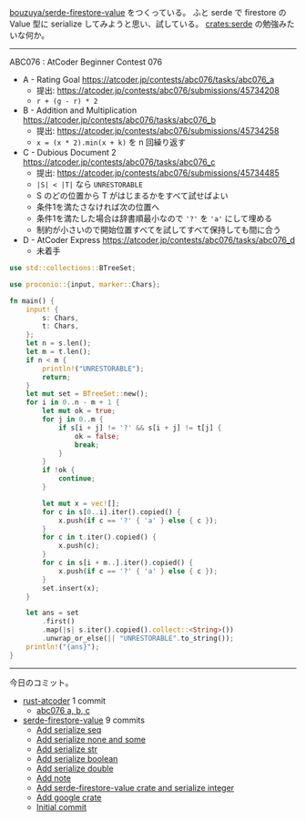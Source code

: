 [bouzuya/serde-firestore-value] をつくっている。 ふと serde で firestore の Value 型に serialize してみようと思い、試している。 [crates:serde] の勉強みたいな何か。

---

ABC076 : AtCoder Beginner Contest 076

- A - Rating Goal
  <https://atcoder.jp/contests/abc076/tasks/abc076_a>
  - 提出: <https://atcoder.jp/contests/abc076/submissions/45734208>
  - `r + (g - r) * 2`
- B - Addition and Multiplication
  <https://atcoder.jp/contests/abc076/tasks/abc076_b>
  - 提出: <https://atcoder.jp/contests/abc076/submissions/45734258>
  - `x = (x * 2).min(x + k)` を n 回繰り返す
- C - Dubious Document 2
  <https://atcoder.jp/contests/abc076/tasks/abc076_c>
  - 提出: <https://atcoder.jp/contests/abc076/submissions/45734485>
  - `|S| < |T|` なら `UNRESTORABLE`
  - S のどの位置から T がはじまるかをすべて試せばよい
  - 条件1を満たさなければ次の位置へ
  - 条件1を満たした場合は辞書順最小なので `'?'` を `'a'` にして埋める
  - 制約が小さいので開始位置すべてを試してすべて保持しても間に合う
- D - AtCoder Express
  <https://atcoder.jp/contests/abc076/tasks/abc076_d>
  - 未着手

```rust
use std::collections::BTreeSet;

use proconio::{input, marker::Chars};

fn main() {
    input! {
        s: Chars,
        t: Chars,
    };
    let n = s.len();
    let m = t.len();
    if n < m {
        println!("UNRESTORABLE");
        return;
    }
    let mut set = BTreeSet::new();
    for i in 0..n - m + 1 {
        let mut ok = true;
        for j in 0..m {
            if s[i + j] != '?' && s[i + j] != t[j] {
                ok = false;
                break;
            }
        }
        if !ok {
            continue;
        }

        let mut x = vec![];
        for c in s[0..i].iter().copied() {
            x.push(if c == '?' { 'a' } else { c });
        }
        for c in t.iter().copied() {
            x.push(c);
        }
        for c in s[i + m..].iter().copied() {
            x.push(if c == '?' { 'a' } else { c });
        }
        set.insert(x);
    }

    let ans = set
        .first()
        .map(|s| s.iter().copied().collect::<String>())
        .unwrap_or_else(|| "UNRESTORABLE".to_string());
    println!("{ans}");
}
```

---

今日のコミット。

- [rust-atcoder](https://github.com/bouzuya/rust-atcoder) 1 commit
  - [abc076 a, b, c](https://github.com/bouzuya/rust-atcoder/commit/1cd022f57b74d59e45c22ad98bb07f73b64e8d66)
- [serde-firestore-value](https://github.com/bouzuya/serde-firestore-value) 9 commits
  - [Add serialize seq](https://github.com/bouzuya/serde-firestore-value/commit/4ed702077ed9fb79a6efff0a2ab8f5829799868b)
  - [Add serialize none and some](https://github.com/bouzuya/serde-firestore-value/commit/536c8b2f9530d14f9db8eb1f499a957fdd38cd6e)
  - [Add serialize str](https://github.com/bouzuya/serde-firestore-value/commit/c41b63cd0265284ec94b44213291e09a47a95c3c)
  - [Add serialize boolean](https://github.com/bouzuya/serde-firestore-value/commit/6fc422abcc6411d3781aafcc9d3fdd352137a0e1)
  - [Add serialize double](https://github.com/bouzuya/serde-firestore-value/commit/9d3c3820f0670804363ff86dd0691c28e0191716)
  - [Add note](https://github.com/bouzuya/serde-firestore-value/commit/67ae7e6fa88a49a79e3e16abc602e04d1ff902e3)
  - [Add serde-firestore-value crate and serialize integer](https://github.com/bouzuya/serde-firestore-value/commit/55fbb1a0b0bab8845a562efc7f035a0044aabb1d)
  - [Add google crate](https://github.com/bouzuya/serde-firestore-value/commit/9de76a3c8e17dec56c01c88e38ddb1f7254b7571)
  - [Initial commit](https://github.com/bouzuya/serde-firestore-value/commit/d3ecdc77a0f95087964b3eaeb4fd4fafaca41697)

[bouzuya/serde-firestore-value]: https://github.com/bouzuya/serde-firestore-value
[crates:serde]: https://crates.io/crates/serde
